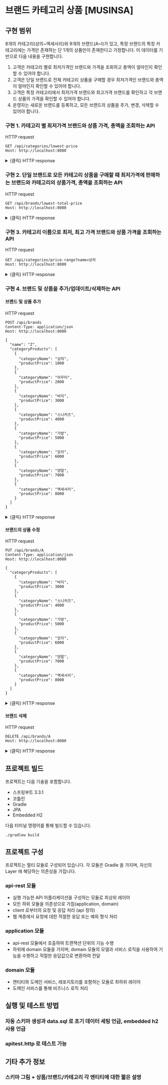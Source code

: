 # 브랜드 카테고리 상품 [MUSINSA]

## 구현 범위
8개의 카테고리(상의~액세서리)와 9개의 브랜드(A~I)가 있고, 특정 브랜드의 특정 카테고리에는 가격만 존재하는 단 1개의 상품만이 존재한다고 가정합니다. 
이 데이터를 기반으로 다음 내용을 구현합니다.
1. 고객은 카테고리 별로 최저가격인 브랜드와 가격을 조회하고 총액이 얼마인지 확인할 수 있어야 합니다.
2. 고객은 단일 브랜드로 전체 카테고리 상품을 구매할 경우 최저가격인 브랜드와 총액이 얼마인지 확인할 수 있어야 합니다.
3. 고객은 특정 카테고리에서 최저가격 브랜드와 최고가격 브랜드를 확인하고 각 브랜드 상품의 가격을 확인할 수 있어야 합니다.
4. 운영자는 새로운 브랜드를 등록하고, 모든 브랜드의 상품을 추가, 변경, 삭제할 수 있어야 합니다.

### 구현 1. 카테고리 별 최저가격 브랜드와 상품 가격, 총액을 조회하는 API
HTTP request
```
GET /api/categories/lowest-price
Host: http://localhost:8080
```
<details>
<summary> (클릭) HTTP response </summary>

``` json
{
  "data": {
    "categoryProducts": [
      {
        "categoryId": 1,
        "categoryName": "상의",
        "product": {
          "id": 17,
          "price": 10000,
          "brandId": 3,
          "brandName": "C"
        }
      },
      {
        "categoryId": 2,
        "categoryName": "아우터",
        "product": {
          "id": 34,
          "price": 5000,
          "brandId": 5,
          "brandName": "E"
        }
      },
      {
        "categoryId": 3,
        "categoryName": "바지",
        "product": {
          "id": 27,
          "price": 3000,
          "brandId": 4,
          "brandName": "D"
        }
      },
      {
        "categoryId": 4,
        "categoryName": "스니커즈",
        "product": {
          "id": 52,
          "price": 9000,
          "brandId": 7,
          "brandName": "G"
        }
      },
      {
        "categoryId": 5,
        "categoryName": "가방",
        "product": {
          "id": 5,
          "price": 2000,
          "brandId": 1,
          "brandName": "A"
        }
      },
      {
        "categoryId": 6,
        "categoryName": "모자",
        "product": {
          "id": 30,
          "price": 1500,
          "brandId": 4,
          "brandName": "D"
        }
      },
      {
        "categoryId": 7,
        "categoryName": "양말",
        "product": {
          "id": 71,
          "price": 1700,
          "brandId": 9,
          "brandName": "I"
        }
      },
      {
        "categoryId": 8,
        "categoryName": "액세서리",
        "product": {
          "id": 48,
          "price": 1900,
          "brandId": 6,
          "brandName": "F"
        }
      }
    ],
    "totalPrice": 34100
  }
}
```
</details>

### 구현 2. 단일 브랜드로 모든 카테고리 상품을 구매할 때 최저가격에 판매하는 브랜드와 카테고리의 상품가격, 총액을 조회하는 API
HTTP request
```
GET /api/brands/lowest-total-price
Host: http://localhost:8080
```
<details>
<summary> (클릭) HTTP response </summary>

``` json
{
  "data": {
    "id": 4,
    "name": "D",
    "categoryProducts": [
      {
        "id": 25,
        "price": 10100,
        "categoryId": 1,
        "categoryName": "상의"
      },
      {
        "id": 26,
        "price": 5100,
        "categoryId": 2,
        "categoryName": "아우터"
      },
      {
        "id": 27,
        "price": 3000,
        "categoryId": 3,
        "categoryName": "바지"
      },
      {
        "id": 28,
        "price": 9500,
        "categoryId": 4,
        "categoryName": "스니커즈"
      },
      {
        "id": 29,
        "price": 2500,
        "categoryId": 5,
        "categoryName": "가방"
      },
      {
        "id": 30,
        "price": 1500,
        "categoryId": 6,
        "categoryName": "모자"
      },
      {
        "id": 31,
        "price": 2400,
        "categoryId": 7,
        "categoryName": "양말"
      },
      {
        "id": 32,
        "price": 2000,
        "categoryId": 8,
        "categoryName": "액세서리"
      }
    ],
    "totalPrice": 36100
  }
}
```
</details>

### 구현 3. 카테고리 이름으로 최저, 최고 가격 브랜드와 상품 가격을 조회하는 API
HTTP request
```
GET /api/categories/price-range?name=상의
Host: http://localhost:8080
```
<details>
<summary> (클릭) HTTP response </summary>

``` json
{
  "data": {
    "id": 1,
    "name": "상의",
    "lowestPriceProducts": [
      {
        "id": 17,
        "price": 10000,
        "brandId": 3,
        "brandName": "C"
      }
    ],
    "highestPriceProducts": [
      {
        "id": 65,
        "price": 11400,
        "brandId": 9,
        "brandName": "I"
      }
    ]
  }
}
```
</details>

### 구현 4. 브랜드 및 상품을 추가/업데이트/삭제하는 API
#### 브랜드 및 상품 추가
HTTP request
```
POST /api/brands
Content-Type: application/json
Host: http://localhost:8080

{
  "name": "Z",
  "categoryProducts": [
    {
      "categoryName": "상의",
      "productPrice": 1000
    },
    {
      "categoryName": "아우터",
      "productPrice": 2000
    },
    {
      "categoryName": "바지",
      "productPrice": 3000
    },
    {
      "categoryName": "스니커즈",
      "productPrice": 4000
    },
    {
      "categoryName": "가방",
      "productPrice": 5000
    },
    {
      "categoryName": "모자",
      "productPrice": 6000
    },
    {
      "categoryName": "양말",
      "productPrice": 7000
    },
    {
      "categoryName": "액세서리",
      "productPrice": 8000
    }
  ]
}
```
<details>
<summary> (클릭) HTTP response </summary>

``` json
{
  "data": {
    "id": 10,
    "name": "Z",
    "categoryProducts": [
      {
        "id": 73,
        "price": 5000,
        "categoryId": 5,
        "categoryName": "가방"
      },
      {
        "id": 74,
        "price": 6000,
        "categoryId": 6,
        "categoryName": "모자"
      },
      {
        "id": 75,
        "price": 3000,
        "categoryId": 3,
        "categoryName": "바지"
      },
      {
        "id": 76,
        "price": 1000,
        "categoryId": 1,
        "categoryName": "상의"
      },
      {
        "id": 77,
        "price": 4000,
        "categoryId": 4,
        "categoryName": "스니커즈"
      },
      {
        "id": 78,
        "price": 2000,
        "categoryId": 2,
        "categoryName": "아우터"
      },
      {
        "id": 79,
        "price": 8000,
        "categoryId": 8,
        "categoryName": "액세서리"
      },
      {
        "id": 80,
        "price": 7000,
        "categoryId": 7,
        "categoryName": "양말"
      }
    ]
  }
}
```
</details>

#### 브랜드의 상품 수정
HTTP request
```
PUT /api/brands/A
Content-Type: application/json
Host: http://localhost:8080

{
  "categoryProducts": [
    {
      "categoryName": "바지",
      "productPrice": 3000
    },
    {
      "categoryName": "스니커즈",
      "productPrice": 4000
    },
    {
      "categoryName": "가방",
      "productPrice": 5000
    },
    {
      "categoryName": "모자",
      "productPrice": 6000
    },
    {
      "categoryName": "양말",
      "productPrice": 7000
    },
    {
      "categoryName": "액세서리",
      "productPrice": 8000
    }
  ]
}
```
<details>
<summary> (클릭) HTTP response </summary>

``` json
{
  "data": {
    "id": 1,
    "name": "A",
    "categoryProducts": [
      {
        "id": 1,
        "price": 11200,
        "categoryId": 1,
        "categoryName": "상의"
      },
      {
        "id": 2,
        "price": 5500,
        "categoryId": 2,
        "categoryName": "아우터"
      },
      {
        "id": 3,
        "price": 3000,
        "categoryId": 3,
        "categoryName": "바지"
      },
      {
        "id": 4,
        "price": 4000,
        "categoryId": 4,
        "categoryName": "스니커즈"
      },
      {
        "id": 5,
        "price": 5000,
        "categoryId": 5,
        "categoryName": "가방"
      },
      {
        "id": 6,
        "price": 6000,
        "categoryId": 6,
        "categoryName": "모자"
      },
      {
        "id": 7,
        "price": 7000,
        "categoryId": 7,
        "categoryName": "양말"
      },
      {
        "id": 8,
        "price": 8000,
        "categoryId": 8,
        "categoryName": "액세서리"
      }
    ]
  }
}
```
</details>

#### 브랜드 삭제
HTTP request
```
DELETE /api/brands/A
Host: http://localhost:8080
```
<details>
<summary> (클릭) HTTP response </summary>

``` json
{
  "data": null
}
```
</details>

## 프로젝트 빌드
프로젝트는 다음 기술을 포함합니다.
- 스프링부트 3.3.1
- 코틀린
- Gradle
- JPA
- Embedded H2

다음 터미널 명령어를 통해 빌드할 수 있습니다.
```
./gradlew build
```

## 프로젝트 구성
프로젝트는 멀티 모듈로 구성되어 있습니다. 각 모듈은 Gradle 을 가지며, 자신의 Layer 에 해당하는 의존성을 가집니다.
### api-rest 모듈
- 실행 가능한 API 어플리케이션을 구성하는 모듈로 최상위 레이어
- 모든 하위 모듈을 의존성으로 가짐(application, domain)
- client 로부터의 요청 및 응답 처리 (api 정의)
- 웹 계층에서 요청에 대한 적절한 응답 또는 예외 형식 처리

### application 모듈
- api-rest 모듈에서 호출하여 트랜잭션 단위의 기능 수행
- 하위에 domain 모듈을 가지며, domain 모듈의 모델과 서비스 로직을 사용하여 기능을 수행하고 적절한 응답값으로 변환하여 전달

### domain 모듈
- 엔티티와 도메인 서비스, 레포지토리를 포함하는 모듈로 최하위 레이어
- 도메인 서비스를 통해 비즈니스 로직 처리

## 실행 및 테스트 방법
### 자동 스키마 생성과 data.sql 로 초기 데이터 세팅 언급, embedded h2 사용 언급
### apitest.http 로 테스트 가능

## 기타 추가 정보
### 스키마 그림 + 상품/브랜드/카테고리 각 엔티티에 대한 짧은 설명

